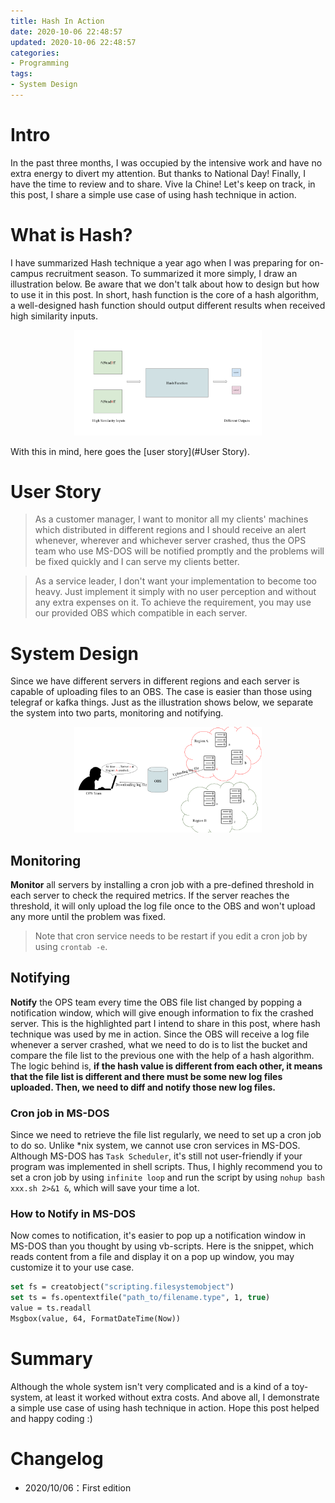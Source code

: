 ```yaml
---
title: Hash In Action
date: 2020-10-06 22:48:57
updated: 2020-10-06 22:48:57
categories:
- Programming
tags:
- System Design
---
```

# Intro
In the past three months, I was occupied by the intensive work and have no extra energy to divert my attention. But thanks to National Day! Finally, I have the time to review and to share. Vive la Chine! Let's keep on track, in this post, I share a simple use case of using hash technique in action.

<!-- more -->
# What is Hash?
I have summarized Hash technique a year ago when I was preparing for on-campus recruitment season. To summarized it more simply, I draw an illustration below. Be aware that we don't talk about how to design but how to use it in this post. In short, hash function is the core of a hash algorithm, a well-designed hash function should output different results when received high similarity inputs.

<div style="width: 300px; margin: auto">

![What is Hash?](https://raw.githubusercontent.com/zhongqin0820/zhongqin0820.github.io/source-articles/source/images/programming/what-is-hash.png)
</div>

With this in mind, here goes the [user story](#User Story).

# User Story
> As a customer manager, I want to monitor all my clients' machines which distributed in different regions and I should receive an alert whenever, wherever and whichever server crashed, thus the OPS team who use MS-DOS will be notified promptly and the problems will be fixed quickly and I can serve my clients better.

> As a service leader, I don't want your implementation to become too heavy. Just implement it simply with no user perception and without any extra expenses on it. To achieve the requirement, you may use our provided OBS which compatible in each server.

# System Design
Since we have different servers in different regions and each server is capable of uploading files to an OBS. The case is easier than those using telegraf or kafka things. Just as the illustration shows below, we separate the system into two parts, monitoring and notifying.

<div style="width: 300px; margin: auto">

![System Design](https://raw.githubusercontent.com/zhongqin0820/zhongqin0820.github.io/source-articles/source/images/programming/hash-simple-use-case-system-design.png)
</div>

## Monitoring
**Monitor** all servers by installing a cron job with a pre-defined threshold in each server to check the required metrics. If the server reaches the threshold, it will only upload the log file once to the OBS and won't upload any more until the problem was fixed.

> Note that cron service needs to be restart if you edit a cron job by using `crontab -e`.

## Notifying
**Notify** the OPS team every time the OBS file list changed by popping a notification window, which will give enough information to fix the crashed server. This is the highlighted part I intend to share in this post, where hash technique was used by me in action. Since the OBS will receive a log file whenever a server crashed, what we need to do is to list the bucket and compare the file list to the previous one with the help of a hash algorithm. The logic behind is, **if the hash value is different from each other, it means that the file list is different and there must be some new log files uploaded. Then, we need to diff and notify those new log files.**

### Cron job in MS-DOS
Since we need to retrieve the file list regularly, we need to set up a cron job to do so. Unlike *nix system, we cannot use cron services in MS-DOS. Although MS-DOS has `Task Scheduler`, it's still not user-friendly if your program was implemented in shell scripts. Thus, I highly recommend you to set a cron job by using `infinite loop` and run the script by using `nohup bash xxx.sh 2>&1 &`, which will save your time a lot.

### How to Notify in MS-DOS
Now comes to notification, it's easier to pop up a notification window in MS-DOS than you thought by using vb-scripts. Here is the snippet, which reads content from a file and display it on a pop up window, you may customize it to your use case.

```vb
set fs = creatobject("scripting.filesystemobject")
set ts = fs.opentextfile("path_to/filename.type", 1, true)
value = ts.readall
Msgbox(value, 64, FormatDateTime(Now))
```

# Summary
Although the whole system isn't very complicated and is a kind of a toy-system, at least it worked without extra costs. And above all, I demonstrate a simple use case of using hash technique in action. Hope this post helped and happy coding :)

# Changelog
- 2020/10/06：First edition
